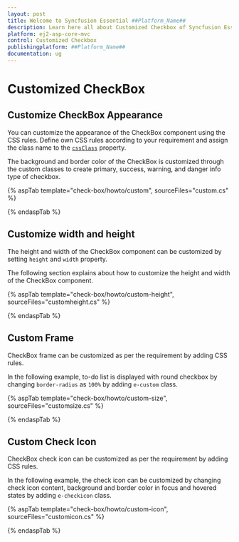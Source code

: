 ```yaml
---
layout: post
title: Welcome to Syncfusion Essential ##Platform_Name##
description: Learn here all about Customized Checkbox of Syncfusion Essential ##Platform_Name## widgets based on HTML5 and jQuery.
platform: ej2-asp-core-mvc
control: Customized Checkbox
publishingplatform: ##Platform_Name##
documentation: ug
---
```



# Customized CheckBox

## Customize CheckBox Appearance

You can customize the appearance of the CheckBox component using the CSS rules.
Define own CSS rules according to your requirement and assign the class name to the
[`cssClass`](https://help.syncfusion.com/cr/aspnetcore-js2/Syncfusion.EJ2.Buttons.CheckBox.html#Syncfusion_EJ2_Buttons_CheckBox_CssClass) property.

The background and border color of the CheckBox is customized through the custom classes to create primary, success, warning, and danger info type of checkbox.

{% aspTab template="check-box/howto/custom", sourceFiles="custom.cs" %}

{% endaspTab %}

## Customize width and height

The height and width of the CheckBox component can be customized by setting `height` and `width` property.

The following section explains about how to customize the height and width of the CheckBox component.

{% aspTab template="check-box/howto/custom-height", sourceFiles="customheight.cs" %}

{% endaspTab %}

## Custom Frame

CheckBox frame can be customized as per the requirement by adding CSS rules.

In the following example, to-do list is displayed with round checkbox by changing
`border-radius` as `100%` by adding `e-custom` class.

{% aspTab template="check-box/howto/custom-size", sourceFiles="customsize.cs" %}

{% endaspTab %}

## Custom Check Icon

CheckBox check icon can be customized as per the requirement by adding CSS rules.

In the following example, the check icon can be customized by changing check icon content, background and
border color in focus and hovered states by adding `e-checkicon` class.

{% aspTab template="check-box/howto/custom-icon", sourceFiles="customicon.cs" %}

{% endaspTab %}